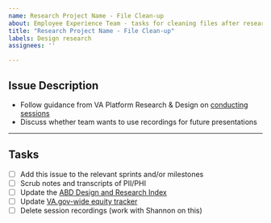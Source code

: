 ```yaml
---
name: Research Project Name - File Clean-up
about: Employee Experience Team - tasks for cleaning files after research concludes
title: "Research Project Name - File Clean-up"
labels: Design research
assignees: ''

---
```


## Issue Description
- Follow guidance from VA Platform Research & Design on [conducting sessions](https://depo-platform-documentation.scrollhelp.site/research-design/recording-user-research-sessions)
- Discuss whether team wants to use recordings for future presentations

---
## Tasks
- [ ] Add this issue to the relevant sprints and/or milestones
- [ ] Scrub notes and transcripts of PII/PHI
- [ ] Update the [ABD Design and Research Index](https://docs.google.com/spreadsheets/d/1ooJLEU9U72kNBoc1hpc643MfsjlfujOs5LcFjDYOEi0/edit?gid=1622121386#gid=1622121386)
- [ ] Update [VA.gov-wide equity tracker](https://docs.google.com/spreadsheets/d/1pq7TSHZonfpzAQBJj6B2geGHlNUwZEs4DzEvxcRgu0o/edit?gid=1412637962#gid=1412637962)
- [ ] Delete session recordings (work with Shannon on this)
